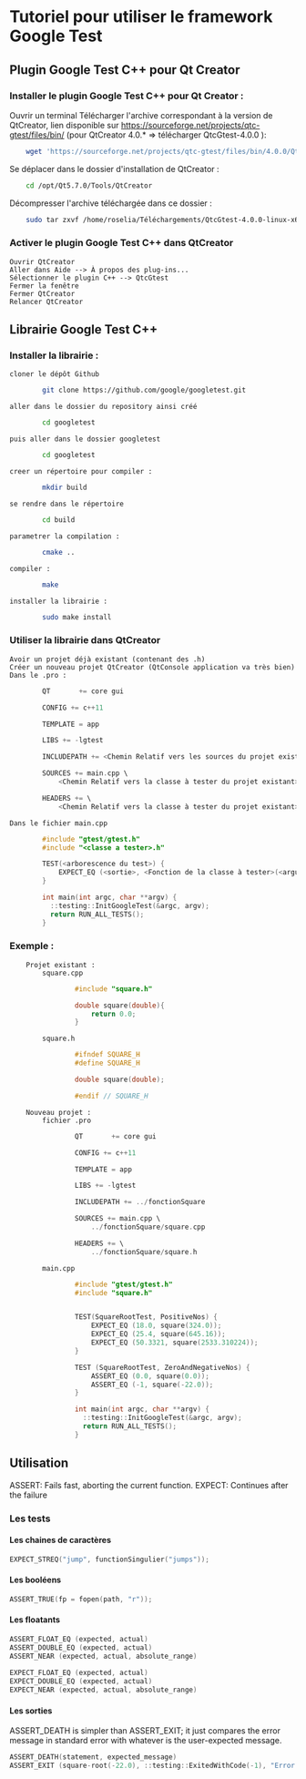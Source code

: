 # Tutoriel pour utiliser le framework Google Test

## Plugin Google Test C++ pour Qt Creator 
### Installer le plugin Google Test C++ pour Qt Creator : 

Ouvrir un terminal
Télécharger l'archive correspondant à la version de QtCreator, lien disponible sur https://sourceforge.net/projects/qtc-gtest/files/bin/
(pour QtCreator 4.0.* => télécharger QtcGtest-4.0.0 ):

```bash
	wget 'https://sourceforge.net/projects/qtc-gtest/files/bin/4.0.0/QtcGtest-4.0.0-linux-x64.tar.gz'
```


Se déplacer dans le dossier d'installation de QtCreator : 
```bash
	cd /opt/Qt5.7.0/Tools/QtCreator
```

Décompresser l'archive téléchargée dans ce dossier :
```bash
	sudo tar zxvf /home/roselia/Téléchargements/QtcGtest-4.0.0-linux-x64.tar.gz 
```


### Activer le plugin Google Test C++ dans QtCreator
	Ouvrir QtCreator
	Aller dans Aide --> À propos des plug-ins...
	Sélectionner le plugin C++ --> QtcGtest
	Fermer la fenêtre
	Fermer QtCreator
	Relancer QtCreator

## Librairie Google Test C++
### Installer la librairie : 
	cloner le dépôt Github
```bash
		git clone https://github.com/google/googletest.git
```

	aller dans le dossier du repository ainsi créé
```bash
		cd googletest
```

	puis aller dans le dossier googletest
```bash
		cd googletest
```

	creer un répertoire pour compiler : 
```bash
		mkdir build
```

	se rendre dans le répertoire
```bash
		cd build
```

	parametrer la compilation : 
```bash
		cmake ..
```

	compiler : 
```bash
		make
```

	installer la librairie : 
```bash
		sudo make install
```

### Utiliser la librairie dans QtCreator
	Avoir un projet déjà existant (contenant des .h)
	Créer un nouveau projet QtCreator (QtConsole application va très bien)
	Dans le .pro :
```cpp
		QT       += core gui

		CONFIG += c++11

		TEMPLATE = app

		LIBS += -lgtest

		INCLUDEPATH += <Chemin Relatif vers les sources du projet existant>

		SOURCES += main.cpp \
			<Chemin Relatif vers la classe à tester du projet existant>.cpp

		HEADERS += \
			<Chemin Relatif vers la classe à tester du projet existant>.h
```


	Dans le fichier main.cpp
```cpp
		#include "gtest/gtest.h"
		#include "<classe a tester>.h"

		TEST(<arborescence du test>) {
		    EXPECT_EQ (<sortie>, <Fonction de la classe à tester>(<argument>));
		}

		int main(int argc, char **argv) {
		  ::testing::InitGoogleTest(&argc, argv);
		  return RUN_ALL_TESTS();
		}
```


### Exemple : 
		Projet existant :
			square.cpp
```cpp
				#include "square.h"

				double square(double){
				    return 0.0;
				}
```

			square.h
```cpp
				#ifndef SQUARE_H
				#define SQUARE_H

				double square(double);

				#endif // SQUARE_H
```

		Nouveau projet :
			fichier .pro 
```cpp
				QT       += core gui

				CONFIG += c++11

				TEMPLATE = app

				LIBS += -lgtest

				INCLUDEPATH += ../fonctionSquare

				SOURCES += main.cpp \
				    ../fonctionSquare/square.cpp

				HEADERS += \
				    ../fonctionSquare/square.h
```

			main.cpp
```cpp
				#include "gtest/gtest.h"
				#include "square.h"


				TEST(SquareRootTest, PositiveNos) {
				    EXPECT_EQ (18.0, square(324.0));
				    EXPECT_EQ (25.4, square(645.16));
				    EXPECT_EQ (50.3321, square(2533.310224));
				}

				TEST (SquareRootTest, ZeroAndNegativeNos) {
				    ASSERT_EQ (0.0, square(0.0));
				    ASSERT_EQ (-1, square(-22.0));
				}

				int main(int argc, char **argv) {
				  ::testing::InitGoogleTest(&argc, argv);
				  return RUN_ALL_TESTS();
				}
```


## Utilisation 
ASSERT: Fails fast, aborting the current function.
EXPECT: Continues after the failure

### Les tests
#### Les chaines de caractères
```cpp
EXPECT_STREQ("jump", functionSingulier("jumps"));
```
#### Les booléens
```cpp
ASSERT_TRUE(fp = fopen(path, "r"));
```
#### Les floatants
```cpp
ASSERT_FLOAT_EQ (expected, actual)
ASSERT_DOUBLE_EQ (expected, actual) 
ASSERT_NEAR (expected, actual, absolute_range)
 
EXPECT_FLOAT_EQ (expected, actual)
EXPECT_DOUBLE_EQ (expected, actual) 
EXPECT_NEAR (expected, actual, absolute_range)
```
#### Les sorties 
ASSERT_DEATH is simpler than ASSERT_EXIT; it just compares the error message in standard error with whatever is the user-expected message. 
```cpp
ASSERT_DEATH(statement, expected_message)
ASSERT_EXIT (square-root(-22.0), ::testing::ExitedWithCode(-1), "Error: Negative Input");
```

